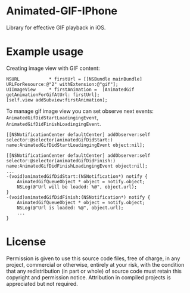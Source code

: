 # Animated-GIF-IPhone

Library for effective GIF playback in iOS.

# Example usage
Creating image view with GIF content:
```
NSURL 			* firstUrl = [[NSBundle mainBundle] URLForResource:@"2" withExtension:@"gif"];
UIImageView 	* firstAnimation = 	[AnimatedGif getAnimationForGifAtUrl: firstUrl];
[self.view addSubview:firstAnimation];
```

To manage gif image view you can set observe next events: `AnimatedGifDidStartLoadingingEvent`, `AnimatedGifDidFinishLoadingingEvent`.
```
[[NSNotificationCenter defaultCenter] addObserver:self selector:@selector(animatedGifDidStart:) name:AnimatedGifDidStartLoadingingEvent object:nil];

[[NSNotificationCenter defaultCenter] addObserver:self selector:@selector(animatedGifDidFinish:) name:AnimatedGifDidFinishLoadingingEvent object:nil];
...
-(void)animatedGifDidStart:(NSNotification*) notify {
    AnimatedGifQueueObject * object = notify.object;
    NSLog(@"Url will be loaded: %@", object.url);
}
-(void)animatedGifDidFinish:(NSNotification*) notify {
    AnimatedGifQueueObject * object = notify.object;
    NSLog(@"Url is loaded: %@", object.url);
    ...
}
```

# License
Permission is given to use this source code files, free of charge, in any
project, commercial or otherwise, entirely at your risk, with the condition
that any redistribution (in part or whole) of source code must retain
this copyright and permission notice. Attribution in compiled projects is
appreciated but not required.
